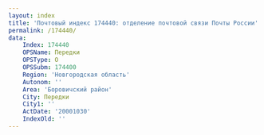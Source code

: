 ```yaml
---
layout: index
title: 'Почтовый индекс 174440: отделение почтовой связи Почты России'
permalink: /174440/
data:
    Index: 174440
    OPSName: Передки
    OPSType: О
    OPSSubm: 174400
    Region: 'Новгородская область'
    Autonom: ''
    Area: 'Боровичский район'
    City: Передки
    City1: ''
    ActDate: '20001030'
    IndexOld: ''
---
```

